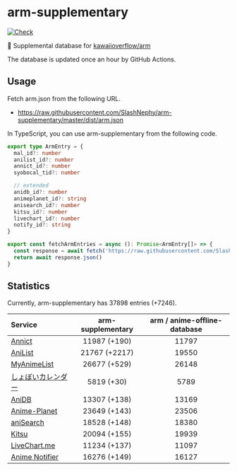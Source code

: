 # arm-supplementary

[![Check](https://github.com/SlashNephy/arm-supplementary/actions/workflows/check-node.yml/badge.svg)](https://github.com/SlashNephy/arm-supplementary/actions/workflows/check-node.yml)

💊 Supplemental database for [kawaiioverflow/arm](https://github.com/kawaiioverflow/arm)

The database is updated once an hour by GitHub Actions.

## Usage

Fetch arm.json from the following URL.

- https://raw.githubusercontent.com/SlashNephy/arm-supplementary/master/dist/arm.json

In TypeScript, you can use arm-supplementary from the following code.

```TypeScript
export type ArmEntry = {
  mal_id?: number
  anilist_id?: number
  annict_id?: number
  syobocal_tid?: number

  // extended
  anidb_id?: number
  animeplanet_id?: string
  anisearch_id?: number
  kitsu_id?: number
  livechart_id?: number
  notify_id?: string
}

export const fetchArmEntries = async (): Promise<ArmEntry[]> => {
  const response = await fetch('https://raw.githubusercontent.com/SlashNephy/arm-supplementary/master/dist/arm.json')
  return await response.json()
}
```

## Statistics

Currently, arm-supplementary has 37898 entries (+7246).

| Service                                     | arm-supplementary | arm / anime-offline-database |
| :------------------------------------------ | :---------------: | :--------------------------: |
| [Annict](https://annict.com)                |   11987 (+190)    |            11797             |
| [AniList](https://anilist.co)               |   21767 (+2217)   |            19550             |
| [MyAnimeList](https://myanimelist.net)      |   26677 (+529)    |            26148             |
| [しょぼいカレンダー](https://cal.syoboi.jp) |    5819 (+30)     |             5789             |
| [AniDB](https://anidb.net)                  |   13307 (+138)    |            13169             |
| [Anime-Planet](https://anime-planet.com)    |   23649 (+143)    |            23506             |
| [aniSearch](https://anisearch.com)          |   18528 (+148)    |            18380             |
| [Kitsu](https://kitsu.io)                   |   20094 (+155)    |            19939             |
| [LiveChart.me](https://livechart.me)        |   11234 (+137)    |            11097             |
| [Anime Notifier](https://notify.moe)        |   16276 (+149)    |            16127             |
